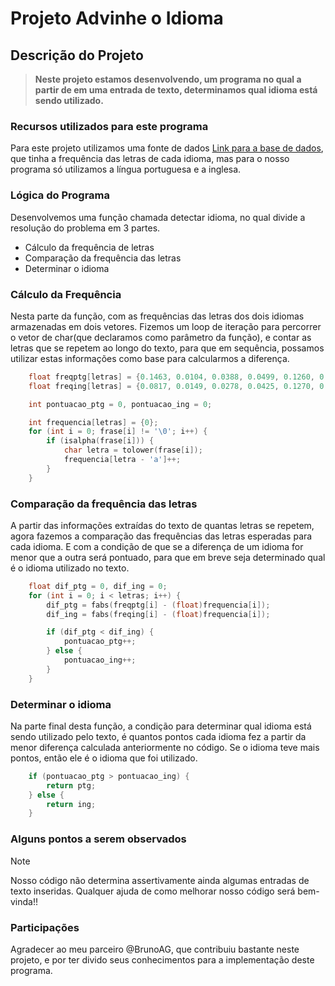 # Projeto Advinhe o Idioma

## Descrição do Projeto
 > **Neste projeto estamos desenvolvendo, um programa no qual a partir de em uma entrada de texto, determinamos qual idioma está sendo utilizado.**

### Recursos utilizados para este programa
Para este projeto utilizamos uma fonte de dados [Link para a base de dados](https://pt.wikipedia.org/wiki/Frequ%C3%AAncia_de_letras), que tinha a frequência das letras de cada idioma, mas para o nosso programa só utilizamos a língua portuguesa e a inglesa. 

### Lógica do Programa
Desenvolvemos uma função chamada detectar idioma, no qual divide a resolução do problema em 3 partes.

- Cálculo da frequência de letras
- Comparação da frequência das letras
- Determinar o idioma

### Cálculo da Frequência
Nesta parte da função, com as frequências das letras dos dois idiomas armazenadas em dois vetores. Fizemos um loop de iteração para percorrer o vetor de char(que declaramos como parâmetro da função), e contar as letras que se repetem ao longo do texto, para que em sequência, possamos utilizar estas informações como base para calcularmos a diferença.

```c
    float freqptg[letras] = {0.1463, 0.0104, 0.0388, 0.0499, 0.1260, 0.0102, 0.0130, 0.0128, 0.0618, 0.0040, 0.0002, 0.0278, 0.0474, 0.0505, 0.1073, 0.0252, 0.0120, 0.0653, 0.0781, 0.0434, 0.0463, 0.0167, 0.0001, 0.0021, 0.0001, 0.0047};
    float freqing[letras] = {0.0817, 0.0149, 0.0278, 0.0425, 0.1270, 0.0223, 0.0202, 0.0609, 0.0697, 0.0153, 0.0072, 0.0403, 0.0241, 0.0675, 0.0751, 0.0193, 0.0009, 0.0599, 0.0633, 0.0906, 0.0276, 0.0098, 0.0236, 0.0015, 0.0197, 0.0007};

    int pontuacao_ptg = 0, pontuacao_ing = 0;

    int frequencia[letras] = {0};
    for (int i = 0; frase[i] != '\0'; i++) {
        if (isalpha(frase[i])) {
            char letra = tolower(frase[i]);
            frequencia[letra - 'a']++;
        }
    }
```

### Comparação da frequência das letras
A partir das informações extraídas do texto de quantas letras se repetem, agora fazemos a comparação das frequências das letras esperadas para cada idioma. E com a condição de que se a diferença de um idioma for menor que a outra será pontuado, para que em breve seja determinado qual é o idioma utilizado no texto.

```c
    float dif_ptg = 0, dif_ing = 0;
    for (int i = 0; i < letras; i++) {
        dif_ptg = fabs(freqptg[i] - (float)frequencia[i]);
        dif_ing = fabs(freqing[i] - (float)frequencia[i]);

        if (dif_ptg < dif_ing) {
            pontuacao_ptg++;
        } else {
            pontuacao_ing++;
        }
    }
```

### Determinar o idioma
Na parte final desta função, a condição para determinar qual idioma está sendo utilizado pelo texto, é quantos pontos cada idioma fez a partir da menor diferença calculada anteriormente no código. Se o idioma teve mais pontos, então ele é o idioma que foi utilizado.

```c
    if (pontuacao_ptg > pontuacao_ing) {
        return ptg;
    } else {
        return ing;
    }
```

### Alguns pontos a serem observados
>[!NOTE]
Nosso código não determina assertivamente ainda algumas entradas de texto inseridas. Qualquer ajuda de como melhorar nosso código será bem-vinda!!

### Participações
Agradecer ao meu parceiro @BrunoAG, que contribuiu bastante neste projeto, e por ter divido seus conhecimentos para a implementação deste programa.